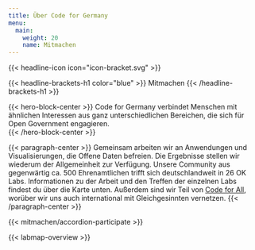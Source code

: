 ```yaml
---
title: Über Code for Germany
menu: 
  main:
    weight: 20
    name: Mitmachen
---
```



{{< headline-icon icon="icon-bracket.svg"  >}}


{{< headline-brackets-h1 color="blue"  >}}
Mitmachen
{{< /headline-brackets-h1  >}}


{{< hero-block-center  >}}
Code for Germany verbindet Menschen mit ähnlichen Interessen aus ganz unterschiedlichen Bereichen, die sich für Open Government engagieren.  
{{< /hero-block-center  >}}



{{< paragraph-center  >}}
Gemeinsam arbeiten wir an Anwendungen und Visualisierungen, die Offene Daten befreien. Die Ergebnisse stellen wir wiederum der Allgemeinheit zur Verfügung. Unsere Community aus gegenwärtig ca. 500 Ehrenamtlichen trifft sich deutschlandweit in 26 OK Labs. Informationen zu der Arbeit und den Treffen der einzelnen Labs findest du über die Karte unten. Außerdem sind wir Teil von [Code for All](https://codeforall.org/), worüber wir uns auch international mit Gleichgesinnten vernetzen. 
{{< /paragraph-center  >}}


{{< mitmachen/accordion-participate >}}



{{< labmap-overview >}}
